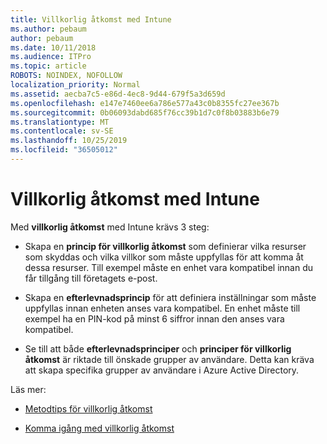 ```yaml
---
title: Villkorlig åtkomst med Intune
ms.author: pebaum
author: pebaum
ms.date: 10/11/2018
ms.audience: ITPro
ms.topic: article
ROBOTS: NOINDEX, NOFOLLOW
localization_priority: Normal
ms.assetid: aecba7c5-e86d-4ec8-9d44-679f5a3d659d
ms.openlocfilehash: e147e7460ee6a786e577a43c0b8355fc27ee367b
ms.sourcegitcommit: 0b06093dabd685f76cc39b1d7c0f8b03883b6e79
ms.translationtype: MT
ms.contentlocale: sv-SE
ms.lasthandoff: 10/25/2019
ms.locfileid: "36505012"
---
```

# <a name="conditional-access-with-intune"></a>Villkorlig åtkomst med Intune

Med **villkorlig åtkomst** med Intune krävs 3 steg: 
  
- Skapa en **princip för villkorlig åtkomst** som definierar vilka resurser som skyddas och vilka villkor som måste uppfyllas för att komma åt dessa resurser. Till exempel måste en enhet vara kompatibel innan du får tillgång till företagets e-post. 
    
- Skapa en **efterlevnadsprincip** för att definiera inställningar som måste uppfyllas innan enheten anses vara kompatibel. En enhet måste till exempel ha en PIN-kod på minst 6 siffror innan den anses vara kompatibel. 
    
- Se till att både **efterlevnadsprinciper** och **principer för villkorlig åtkomst** är riktade till önskade grupper av användare. Detta kan kräva att skapa specifika grupper av användare i Azure Active Directory. 
    
Läs mer:
  
- [Metodtips för villkorlig åtkomst](https://docs.microsoft.com/azure/active-directory/conditional-access/best-practices)
    
- [Komma igång med villkorlig åtkomst](https://docs.microsoft.com/azure/active-directory/active-directory-conditional-access-azure-portal-get-started)
    

